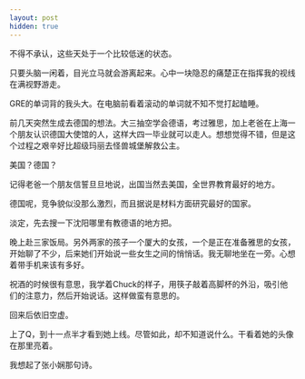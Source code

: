 ```yaml
---
layout: post
hidden: true
---
```

不得不承认，这些天处于一个比较低迷的状态。

只要头脑一闲着，目光立马就会游离起来。心中一块隐忍的痛楚正在指挥我的视线在满视野游走。

GRE的单词背的我头大。在电脑前看着滚动的单词就不知不觉打起瞌睡。

前几天突然生成去德国的想法。大三抽空学会德语，考过雅思，加上老爸在上海一个朋友认识德国大使馆的人，这样大四一毕业就可以走人。想想觉得不错，但是这个过程之艰辛好比超级玛丽去怪兽城堡解救公主。

美国？德国？

记得老爸一个朋友信誓旦旦地说，出国当然去美国，全世界教育最好的地方。

德国呢，竞争貌似没那么激烈，而且据说是材料方面研究最好的国家。

淡定，先去搜一下沈阳哪里有教德语的地方把。

晚上赴三家饭局。另外两家的孩子一个厦大的女孩，一个是正在准备雅思的女孩，开始聊了不少，后来她们开始说一些女生之间的悄悄话。我无聊地坐在一旁。心想着带手机来该有多好。

祝酒的时候很有意思，我学着Chuck的样子，用筷子敲着高脚杯的外沿，吸引他们的注意力，然后开始说话。这样做蛮有意思的。

回来后依旧空虚。

上了Q，到十一点半才看到她上线。尽管如此，却不知道说什么。干看着她的头像在那里亮着。

我想起了张小娴那句诗。